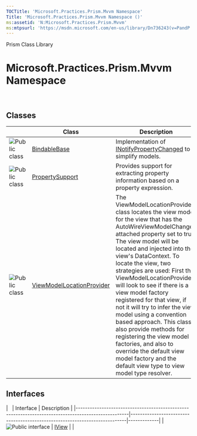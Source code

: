 ```yaml
---
TOCTitle: 'Microsoft.Practices.Prism.Mvvm Namespace'
Title: 'Microsoft.Practices.Prism.Mvvm Namespace ()'
ms:assetid: 'N:Microsoft.Practices.Prism.Mvvm'
ms:mtpsurl: 'https://msdn.microsoft.com/en-us/library/Dn736243(v=PandP.50)'
---
```


Prism Class Library

Microsoft.Practices.Prism.Mvvm Namespace
========================================

 

Classes
-------

<span id="classToggle"></span>
<table>
<colgroup>
<col width="33%" />
<col width="33%" />
<col width="33%" />
</colgroup>
<thead>
<tr class="header">
<th> </th>
<th>Class</th>
<th>Description</th>
</tr>
</thead>
<tbody>
<tr class="odd">
<td><img src="https://msdn.microsoft.com/en-us/Dn736243.pubclass(en-us,PandP.50).gif" title="Public class" /></td>
<td><a href="https://msdn.microsoft.com/t:microsoft.practices.prism.mvvm.bindablebase">BindableBase</a></td>
<td><div class="summary">
Implementation of <a href="http://msdn.microsoft.com/en-us/library/ms133020">INotifyPropertyChanged</a> to simplify models.
</div></td>
</tr>
<tr class="even">
<td><img src="https://msdn.microsoft.com/en-us/Dn736243.pubclass(en-us,PandP.50).gif" title="Public class" /></td>
<td><a href="https://msdn.microsoft.com/t:microsoft.practices.prism.mvvm.propertysupport">PropertySupport</a></td>
<td><div class="summary">
Provides support for extracting property information based on a property expression.
</div></td>
</tr>
<tr class="odd">
<td><img src="https://msdn.microsoft.com/en-us/Dn736243.pubclass(en-us,PandP.50).gif" title="Public class" /></td>
<td><a href="https://msdn.microsoft.com/t:microsoft.practices.prism.mvvm.viewmodellocationprovider">ViewModelLocationProvider</a></td>
<td><div class="summary">
The ViewModelLocationProvider class locates the view model for the view that has the AutoWireViewModelChanged attached property set to true. The view model will be located and injected into the view's DataContext. To locate the view, two strategies are used: First the ViewModelLocationProvider will look to see if there is a view model factory registered for that view, if not it will try to infer the view model using a convention based approach. This class also provide methods for registering the view model factories, and also to override the default view model factory and the default view type to view model type resolver.
</div></td>
</tr>
</tbody>
</table>

Interfaces
----------

<span id="interfaceToggle"></span>
|                                                                                                    | Interface                                                                  | Description |
|----------------------------------------------------------------------------------------------------|----------------------------------------------------------------------------|-------------|
| ![](https://msdn.microsoft.com/en-us/Dn736243.pubinterface(en-us,PandP.50).gif "Public interface") | [IView](https://msdn.microsoft.com/t:microsoft.practices.prism.mvvm.iview) |             |
